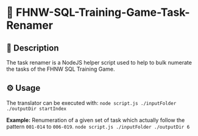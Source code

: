 # 📔 FHNW-SQL-Training-Game-Task-Renamer

## 💁 Description
The task renamer is a NodeJS helper script used to help to bulk numerate the tasks of the FHNW SQL Training Game.


## ⚙️ Usage
The translator can be executed with: `node script.js ./inputFolder ./outputDir startIndex`

**Example:** 
Renumeration of a given set of task which actually follow the pattern `001-014` to `006-019`.
`node script.js ./inputFolder ./outputDir 6`